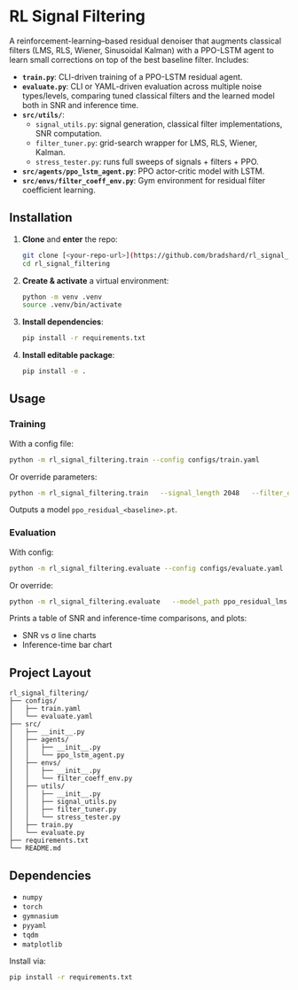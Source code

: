 # RL Signal Filtering

A reinforcement-learning–based residual denoiser that augments classical filters (LMS, RLS, Wiener, Sinusoidal Kalman) with a PPO-LSTM agent to learn small corrections on top of the best baseline filter. Includes:

- **`train.py`**: CLI-driven training of a PPO-LSTM residual agent.
- **`evaluate.py`**: CLI or YAML-driven evaluation across multiple noise types/levels, comparing tuned classical filters and the learned model both in SNR and inference time.
- **`src/utils/`**:
  - `signal_utils.py`: signal generation, classical filter implementations, SNR computation.
  - `filter_tuner.py`: grid-search wrapper for LMS, RLS, Wiener, Kalman.
  - `stress_tester.py`: runs full sweeps of signals + filters + PPO.
- **`src/agents/ppo_lstm_agent.py`**: PPO actor-critic model with LSTM.
- **`src/envs/filter_coeff_env.py`**: Gym environment for residual filter coefficient learning.

## Installation

1. **Clone** and **enter** the repo:
   ```bash
   git clone [<your-repo-url>](https://github.com/bradshard/rl_signal_filtering.git)
   cd rl_signal_filtering
   ```

2. **Create & activate** a virtual environment:
   ```bash
   python -m venv .venv
   source .venv/bin/activate
   ```

3. **Install dependencies**:
   ```bash
   pip install -r requirements.txt
   ```

4. **Install editable package**:
   ```bash
   pip install -e .
   ```

## Usage

### Training

With a config file:
```bash
python -m rl_signal_filtering.train --config configs/train.yaml
```

Or override parameters:
```bash
python -m rl_signal_filtering.train   --signal_length 2048   --filter_order 5   --num_episodes 500   --lr 1e-4   --alpha 0.3   --beta 0.05
```

Outputs a model `ppo_residual_<baseline>.pt`.

### Evaluation

With config:
```bash
python -m rl_signal_filtering.evaluate --config configs/evaluate.yaml
```

Or override:
```bash
python -m rl_signal_filtering.evaluate   --model_path ppo_residual_lms.pt   --noise_types gaussian uniform laplacian impulse pink brown   --sigmas 0.1 0.5 1.0 2.0
```

Prints a table of SNR and inference-time comparisons, and plots:
- SNR vs σ line charts
- Inference-time bar chart

## Project Layout

```
rl_signal_filtering/
├── configs/
│   ├── train.yaml
│   └── evaluate.yaml
├── src/
│   ├── __init__.py
│   ├── agents/
│   │   ├── __init__.py
│   │   └── ppo_lstm_agent.py
│   ├── envs/
│   │   ├── __init__.py
│   │   └── filter_coeff_env.py
│   ├── utils/
│   │   ├── __init__.py
│   │   ├── signal_utils.py
│   │   ├── filter_tuner.py
│   │   └── stress_tester.py
│   ├── train.py
│   └── evaluate.py
├── requirements.txt
└── README.md
```

## Dependencies

- `numpy`
- `torch`
- `gymnasium`
- `pyyaml`
- `tqdm`
- `matplotlib`

Install via:
```bash
pip install -r requirements.txt
```
